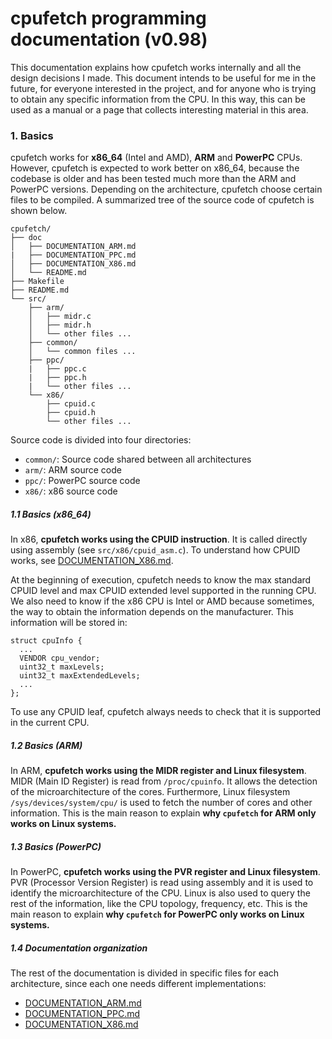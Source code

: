 # cpufetch programming documentation (v0.98)
This documentation explains how cpufetch works internally and all the design decisions I made. This document intends to be useful for me in the future, for everyone interested in the project, and for anyone who is trying to obtain any specific information from the CPU. In this way, this can be used as a manual or a page that collects interesting material in this area.

### 1. Basics
cpufetch works for __x86_64__ (Intel and AMD),  __ARM__ and __PowerPC__ CPUs. However, cpufetch is expected to work better on x86_64, because the codebase is older and has been tested much more than the ARM and PowerPC versions. Depending on the architecture, cpufetch choose certain files to be compiled. A summarized tree of the source code of cpufetch is shown below.

```
cpufetch/
├── doc
│   ├── DOCUMENTATION_ARM.md
|   ├── DOCUMENTATION_PPC.md
│   ├── DOCUMENTATION_X86.md
│   └── README.md
├── Makefile
├── README.md
└── src/
    ├── arm/
    │   ├── midr.c
    │   ├── midr.h
    │   └── other files ...
    ├── common/
    │   └── common files ...
    ├── ppc/
    |   ├── ppc.c
    |   ├── ppc.h
    |   └── other files ...
    └── x86/
        ├── cpuid.c
        ├── cpuid.h
        └── other files ...
```

Source code is divided into four directories:

- `common/`: Source code shared between all architectures
- `arm/`: ARM source code
- `ppc/`: PowerPC source code
- `x86/`: x86 source code

##### 1.1 Basics (x86_64)

In x86, __cpufetch works using the CPUID instruction__. It is called directly using assembly (see `src/x86/cpuid_asm.c`). To understand how CPUID works, see [DOCUMENTATION_X86.md](https://github.com/Dr-Noob/cpufetch/blob/master/doc/DOCUMENTATION_X86.md).

At the beginning of execution, cpufetch needs to know the max standard CPUID level and max CPUID extended level supported in the running CPU. We also need to know if the x86 CPU is Intel or AMD because sometimes, the way to obtain the information depends on the manufacturer. This information will be stored in:

```
struct cpuInfo {
  ...
  VENDOR cpu_vendor;
  uint32_t maxLevels;  
  uint32_t maxExtendedLevels;
  ...
};
```

To use any CPUID leaf, cpufetch always needs to check that it is supported in the current CPU.

##### 1.2 Basics (ARM)
In ARM, __cpufetch works using the MIDR register and Linux filesystem__. MIDR (Main ID Register) is read from `/proc/cpuinfo`. It allows the detection of the microarchitecture of the cores. Furthermore, Linux filesystem `/sys/devices/system/cpu/` is used to fetch the number of cores and other information. This is the main reason to explain __why `cpufetch` for ARM only works on Linux systems.__

##### 1.3 Basics (PowerPC)
In PowerPC, __cpufetch works using the PVR register and Linux filesystem__. PVR (Processor Version Register) is read using assembly and it is used to identify the microarchitecture of the CPU. Linux is also used to query the rest of the information, like the CPU topology, frequency, etc. This is the main reason to explain __why `cpufetch` for PowerPC only works on Linux systems.__

##### 1.4 Documentation organization
The rest of the documentation is divided in specific files for each architecture, since each one needs different implementations:

- [DOCUMENTATION_ARM.md](https://github.com/Dr-Noob/cpufetch/blob/master/doc/DOCUMENTATION_ARM.md)
- [DOCUMENTATION_PPC.md](https://github.com/Dr-Noob/cpufetch/blob/master/doc/DOCUMENTATION_PPC.md)
- [DOCUMENTATION_X86.md](https://github.com/Dr-Noob/cpufetch/blob/master/doc/DOCUMENTATION_X86.md)
